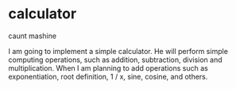 # calculator
caunt mashine

I am going to implement a simple calculator. He will perform simple computing operations, such as addition, subtraction, division and multiplication. When I am planning to add operations such as exponentiation, root definition, 1 / x, sine, cosine, and others.
